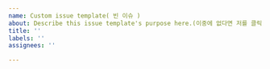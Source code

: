 ```yaml
---
name: Custom issue template( 빈 이슈 )
about: Describe this issue template's purpose here.(이중에 없다면 저를 클릭하세요)
title: ''
labels: ''
assignees: ''

---
```



